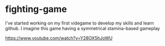 # fighting-game
I've started working on my first videgame to develop my skills and learn github. I imagine this game having a symmetrical stamina-based gameplay

https://www.youtube.com/watch?v=Y28OX5hJoWU
